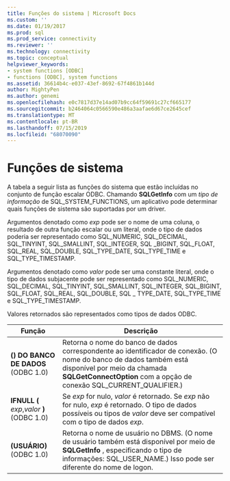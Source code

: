```yaml
---
title: Funções do sistema | Microsoft Docs
ms.custom: ''
ms.date: 01/19/2017
ms.prod: sql
ms.prod_service: connectivity
ms.reviewer: ''
ms.technology: connectivity
ms.topic: conceptual
helpviewer_keywords:
- system functions [ODBC]
- functions [ODBC], system functions
ms.assetid: 36614b4c-e037-43ef-8692-67f4861b144d
author: MightyPen
ms.author: genemi
ms.openlocfilehash: e0c7817d37e14ad07b9cc64f59691c27cf665177
ms.sourcegitcommit: b2464064c0566590e486a3aafae6d67ce2645cef
ms.translationtype: MT
ms.contentlocale: pt-BR
ms.lasthandoff: 07/15/2019
ms.locfileid: "68070090"
---
```

# <a name="system-functions"></a>Funções de sistema
A tabela a seguir lista as funções do sistema que estão incluídas no conjunto de função escalar ODBC. Chamando **SQLGetInfo** com um *tipo de informação* de SQL_SYSTEM_FUNCTIONS, um aplicativo pode determinar quais funções de sistema são suportadas por um driver.  
  
 Argumentos denotado como *exp* pode ser o nome de uma coluna, o resultado de outra função escalar ou um literal, onde o tipo de dados poderia ser representado como SQL_NUMERIC, SQL_DECIMAL, SQL_TINYINT, SQL_SMALLINT, SQL_INTEGER, SQL _BIGINT, SQL_FLOAT, SQL_REAL, SQL_DOUBLE, SQL_TYPE_DATE, SQL_TYPE_TIME e SQL_TYPE_TIMESTAMP.  
  
 Argumentos denotado como *valor* pode ser uma constante literal, onde o tipo de dados subjacente pode ser representado como SQL_NUMERIC, SQL_DECIMAL, SQL_TINYINT, SQL_SMALLINT, SQL_INTEGER, SQL_BIGINT, SQL_FLOAT, SQL_REAL, SQL_DOUBLE, SQL _ TYPE_DATE, SQL_TYPE_TIME e SQL_TYPE_TIMESTAMP.  
  
 Valores retornados são representados como tipos de dados ODBC.  
  
|Função|Descrição|  
|--------------|-----------------|  
|**() DO BANCO DE DADOS** (ODBC 1.0)|Retorna o nome do banco de dados correspondente ao identificador de conexão. (O nome do banco de dados também está disponível por meio da chamada **SQLGetConnectOption** com a opção de conexão SQL_CURRENT_QUALIFIER.)|  
|**IFNULL (** _exp_,_valor_ **)** (ODBC 1.0)|Se *exp* for nulo, *valor* é retornado. Se *exp* não for nulo, *exp* é retornado. O tipo de dados possíveis ou tipos de *valor* deve ser compatível com o tipo de dados *exp*.|  
|**(USUÁRIO)** (ODBC 1.0)|Retorna o nome de usuário no DBMS. (O nome de usuário também está disponível por meio de **SQLGetInfo** , especificando o tipo de informações: SQL_USER_NAME.) Isso pode ser diferente do nome de logon.|
